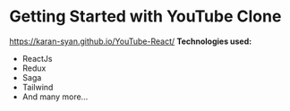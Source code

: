 # Getting Started with YouTube Clone 
https://karan-syan.github.io/YouTube-React/
<b>Technologies used:</b>
<ul>
<li>ReactJs</li>
<li>Redux</li>
<li>Saga</li>
<li>Tailwind</li>
<li>And many more...</li>
</ul>
